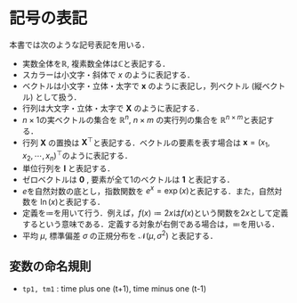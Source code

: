 # 記号の表記

本書では次のような記号表記を用いる．
- 実数全体を$\mathbb{R}$, 複素数全体は$\mathbb{C}$と表記する．
- スカラーは小文字・斜体で $x$ のように表記する．
- ベクトルは小文字・立体・太字で $\mathbf{x}$ のように表記し，列ベクトル (縦ベクトル) として扱う．
- 行列は大文字・立体・太字で $\mathbf{X}$ のように表記する．
- $n\times 1$の実ベクトルの集合を $\mathbb{R}^n$, $n\times m$ の実行列の集合を $\mathbb{R}^{n\times m}$と表記する．
- 行列 $\mathbf{X}$ の置換は $\mathbf{X}^\top$と表記する．ベクトルの要素を表す場合は $\mathbf{x} = (x_1, x_2,\cdots, x_n)^\top$のように表記する．
- 単位行列を $\mathbf{I}$ と表記する．
- ゼロベクトルは $\mathbf{0}$ , 要素が全て1のベクトルは $\mathbf{1}$ と表記する．  
- $e$を自然対数の底とし，指数関数を $e^x=\exp(x)$と表記する．また，自然対数を $\ln(x)$と表記する．
- 定義を$\coloneqq$を用いて行う．例えば，$f(x)\coloneqq2x$は$f(x)$という関数を$2x$として定義するという意味である．定義する対象が右側である場合は，$\eqqcolon$を用いる．
- 平均 $\mu$, 標準偏差 $\sigma$ の正規分布を $\mathcal{N}(\mu, \sigma^2)$ と表記する．

## 変数の命名規則

- `tp1, tm1` : time plus one (t+1), time minus one (t-1)